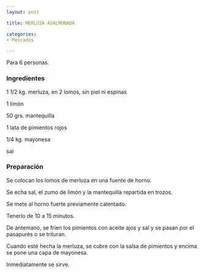 ```yaml
---
layout: post

title: MERLUZA ASALMONADA

categories:
- Pescados

---
```

Para 6 personas.

<h3>Ingredientes</h3>

1 1/2 kg. merluza, en 2 lomos, sin piel ni espinas

1 limón

50 grs. mantequilla

1 lata de pimientos rojos

1/4 kg. mayonesa

sal

<h3>Preparación</h3>

Se colocan los lomos de merluza en una fuente de horno.

Se echa sal, el zumo de limón y la mantequilla repartida en trozos.

Se mete al horno fuerte previamente calentado.

Tenerlo de 10 a 15 minutos.

De antemano, se fríen los pimientos con aceite ajos y sal y se pasan por el pasapurés o se trituran.

Cuando esté hecha la merluza, se cubre con la salsa de pimientos y encima se pone una capa de mayonesa.

Inmediatamente se sirve.
